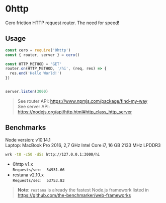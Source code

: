 # 0http
Cero friction HTTP request router. The need for speed!  

## Usage
```js
const cero = require('0http')
const { router, server } = cero()

const HTTP_METHOD = 'GET'
router.on(HTTP_METHOD, '/hi', (req, res) => {
  res.end('Hello World!')
})


server.listen(3000)
```
> See router API: https://www.npmjs.com/package/find-my-way  
> See server API: https://nodejs.org/api/http.html#http_class_http_server

## Benchmarks
Node version: v10.14.1  
Laptop: MacBook Pro 2016, 2,7 GHz Intel Core i7, 16 GB 2133 MHz LPDDR3

```bash
wrk -t8 -c50 -d5s http://127.0.0.1:3000/hi
```

- 0http v1.x            
  `Requests/sec:  54931.66`
- restana v2.10.x       
  `Requests/sec:  53753.83`

> **Note**: `restana` is already the fastest Node.js framework listed in https://github.com/the-benchmarker/web-frameworks